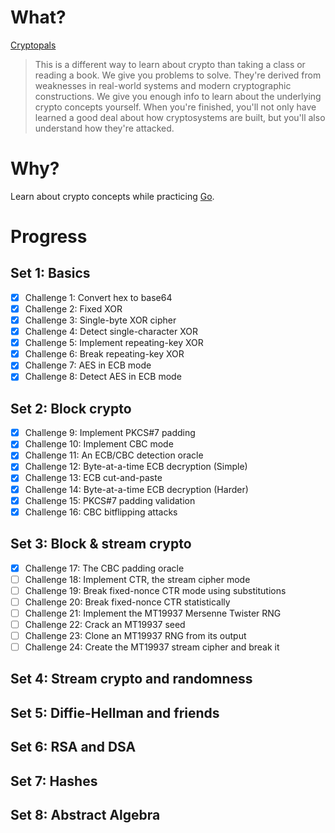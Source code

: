 # What?

[Cryptopals](http://cryptopals.com)

> This is a different way to learn about crypto than taking a class or reading a book. We give you problems to solve. They're derived from weaknesses in real-world systems and modern cryptographic constructions. We give you enough info to learn about the underlying crypto concepts yourself. When you're finished, you'll not only have learned a good deal about how cryptosystems are built, but you'll also understand how they're attacked.

# Why?

Learn about crypto concepts while practicing [Go](https://golang.org/).

# Progress

## Set 1: Basics

- [x] Challenge 1: Convert hex to base64
- [x] Challenge 2: Fixed XOR
- [x] Challenge 3: Single-byte XOR cipher
- [x] Challenge 4: Detect single-character XOR
- [x] Challenge 5: Implement repeating-key XOR
- [x] Challenge 6: Break repeating-key XOR
- [x] Challenge 7: AES in ECB mode
- [x] Challenge 8: Detect AES in ECB mode

## Set 2: Block crypto

- [x] Challenge 9: Implement PKCS#7 padding
- [x] Challenge 10: Implement CBC mode
- [x] Challenge 11: An ECB/CBC detection oracle
- [x] Challenge 12: Byte-at-a-time ECB decryption (Simple)
- [x] Challenge 13: ECB cut-and-paste
- [x] Challenge 14: Byte-at-a-time ECB decryption (Harder)
- [x] Challenge 15: PKCS#7 padding validation
- [x] Challenge 16: CBC bitflipping attacks

## Set 3: Block & stream crypto

- [x] Challenge 17: The CBC padding oracle
- [ ] Challenge 18: Implement CTR, the stream cipher mode
- [ ] Challenge 19: Break fixed-nonce CTR mode using substitutions
- [ ] Challenge 20: Break fixed-nonce CTR statistically
- [ ] Challenge 21: Implement the MT19937 Mersenne Twister RNG
- [ ] Challenge 22: Crack an MT19937 seed
- [ ] Challenge 23: Clone an MT19937 RNG from its output
- [ ] Challenge 24: Create the MT19937 stream cipher and break it

## Set 4: Stream crypto and randomness

## Set 5: Diffie-Hellman and friends

## Set 6: RSA and DSA

## Set 7: Hashes

## Set 8: Abstract Algebra
